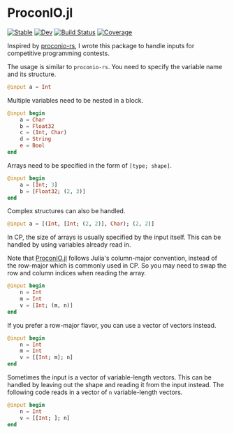 # ProconIO.jl

[![Stable](https://img.shields.io/badge/docs-stable-blue.svg)](https://lucifer1004.github.io/ProconIO.jl/stable/)
[![Dev](https://img.shields.io/badge/docs-dev-blue.svg)](https://lucifer1004.github.io/ProconIO.jl/dev/)
[![Build Status](https://github.com/lucifer1004/ProconIO.jl/actions/workflows/CI.yml/badge.svg?branch=main)](https://github.com/lucifer1004/ProconIO.jl/actions/workflows/CI.yml?query=branch%3Amain)
[![Coverage](https://codecov.io/gh/lucifer1004/ProconIO.jl/branch/main/graph/badge.svg)](https://codecov.io/gh/lucifer1004/ProconIO.jl)

Inspired by [proconio-rs](https://github.com/statiolake/proconio-rs), I wrote this package to handle inputs for competitive programming contests.

The usage is similar to `proconio-rs`. You need to specify the variable name and its structure.

```julia
@input a = Int
```

Multiple variables need to be nested in a block.

```julia
@input begin
    a = Char
    b = Float32
    c = (Int, Char)
    d = String
    e = Bool
end
```

Arrays need to be specified in the form of `[type; shape]`.

```julia
@input begin
    a = [Int; 3]
    b = [Float32; (2, 3)]
end
```

Complex structures can also be handled.

```julia
@input a = [(Int, [Int; (2, 2)], Char); (2, 2)]
```

In CP, the size of arrays is usually specified by the input itself. This can be handled by using variables already read in.

Note that [ProconIO.jl](https://github.com/lucifer1004/ProconIO.jl) follows Julia's column-major convention, instead of the row-major which is commonly used in CP. So you may need to swap the row and column indices when reading the array.

```julia
@input begin
    n = Int
    m = Int
    v = [Int; (m, n)]
end
```

If you prefer a row-major flavor, you can use a vector of vectors instead.

```julia
@input begin
    n = Int
    m = Int
    v = [[Int; m]; n]
end
```

Sometimes the input is a vector of variable-length vectors. This can be handled by leaving out the shape and reading it from the input instead. The following code reads in a vector of `n` variable-length vectors.

```julia
@input begin
    n = Int
    v = [[Int; ]; n]
end
```
